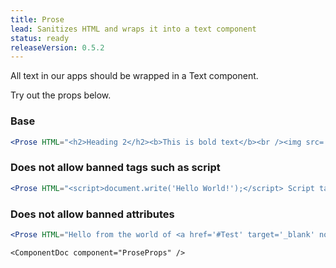 ```yaml
---
title: Prose
lead: Sanitizes HTML and wraps it into a text component
status: ready
releaseVersion: 0.5.2
---
```


All text in our apps should be wrapped in a Text component.

Try out the props below.

### Base
```.jsx
<Prose HTML="<h2>Heading 2</h2><b>This is bold text</b><br /><img src='https://images.pexels.com/photos/257360/pexels-photo-257360.jpeg?h=100' alt='Here be image' title='Here be image' />" />
```

### Does not allow banned tags such as script
```.jsx
<Prose HTML="<script>document.write('Hello World!');</script> Script tags wont show up" />
```

### Does not allow banned attributes
```.jsx
<Prose HTML="Hello from the world of <a href='#Test' target='_blank' norel='badtag'>Hello World!</a>" />
```

```!jsx
<ComponentDoc component="ProseProps" />
```
